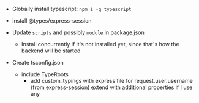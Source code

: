 - Globally install typescript:
`npm i -g typescript`
- install @types/express-session

- Update `scripts` and possibly `module` in package.json
     - Install concurrently if it's not installed yet, since that's how the backend will be started
- Create tsconfig.json
    - include TypeRoots
        - add custom_typings with express file for request.user.username (from express-session)
            extend with additional properties if I use any
    